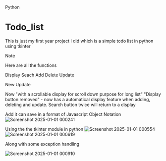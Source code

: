 Python

# Todo_list
This is just my first year project I did which is a simple todo list in python using tkinter

> [!NOTE]
> Here are all the functions
> 
> Display
> Seach
> Add
> Delete
> Update
>
> New Update
> 
> Now "with a scrollable display for scroll down purpose for long list"
> "Display button removed" - now has a automatical display feature when adding, deleting and update.
> Search button twice will return to a display

Add it can save in a format of Javascript Object Notation
![Screenshot 2025-01-01 000241](https://github.com/user-attachments/assets/8ab54880-1cb6-41e6-854b-cafddb5af693)



Using the the tkinter module in python
![Screenshot 2025-01-01 000554](https://github.com/user-attachments/assets/7bec13d1-7587-443a-92bf-19c8b02732fd)
![Screenshot 2025-01-01 000619](https://github.com/user-attachments/assets/3bb3ae48-6e67-426e-a6b3-5e58d7998204)



Along with some exception handling

![Screenshot 2025-01-01 000910](https://github.com/user-attachments/assets/05bb90d3-9968-41a7-a86b-370d916435a1)

